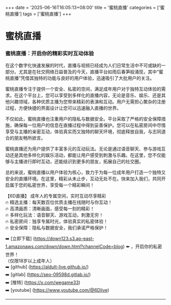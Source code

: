 +++
date = '2025-06-16T16:05:13+08:00'
title = '蜜桃直播'
categories = ['蜜桃直播']
tags = ['蜜桃直播']
+++

# 蜜桃直播

### 蜜桃直播：开启你的精彩实时互动体验

在这个数字化快速发展的时代，直播与视频已经成为人们日常生活中不可或缺的一部分。尤其是在社交网络日益普及的今天，直播平台如雨后春笋般涌现，其中“蜜桃直播”凭借其独特的功能与良好的用户体验，迅速吸引了大批用户的关注。

蜜桃直播专注于提供一个安全、私密的空间，满足成年用户对于独特互动体验的需求。在这个平台上，您可以享受到多样化的直播内容，无论是音乐、娱乐、还是其他兴趣领域，各种优质主播为您带来精彩的表演和互动。用户无需担心繁杂的注册过程，方便快捷的界面设计让您可以迅速融入直播的世界。

不仅如此，蜜桃直播也注重用户的隐私与数据安全。平台采取了严格的安全保障措施，确保每一位用户的信息在直播过程中得到妥善保护。您可以在私密房间中尽情享受与主播的亲密互动，体验真实而又独特的聊天环境，彻底释放自我，与志同道合的朋友畅所欲言。

蜜桃直播还为用户提供了丰富多元的互动玩法。无论是通过语音聊天、参与游戏互动还是其他多样化的娱乐活动，都能让用户感受到刺激与乐趣。在这里，您不仅能够与主播进行即时互动，还能结识到更多的朋友，拓展自己的社交圈。

总的来说，蜜桃直播以用户体验为核心，致力于为每一位成年用户打造一个独特又安全的直播环境。在这里，精彩从未止步，互动无处不在。快来加入我们，共同开启属于您的私密世界，享受每一个精彩瞬间！

【6D直播】
成年人的专属空间，实时互动尽享精彩  
🔥 精选主播：每天数百位优质主播在线随时与你互动！  
🔥 高清画质：清晰画面，感受每一刻的精彩！  
🔥 多样化玩法：语音聊天、游戏互动，刺激无穷！  
🔥 私密房间：独享专属时光，体验真实的私密体验！  
🔥 安全保障：隐私与数据安全，我们承诺严格保护！  

➡️ [立即下载] (https://down123.s3.ap-east-1.amazonaws.com/down/down.html?channelCode=blog) ⬅️ ，开启你的私密世界！  
（仅限18岁以上成年人）  
➡️ [github] (https://aldult-live.github.io/)  
➡️ [gitlab] (https://seo-09598d.gitlab.io/)  
➡️ [推特] (https://x.com/wegame33)  
➡️ [youtube] (https://www.youtube.com/@6Dlive)

---
